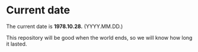 # Current date

The current date is **1978.10.28.** (YYYY.MM.DD.)

This repository will be good when the world ends, so we will know how long it lasted.